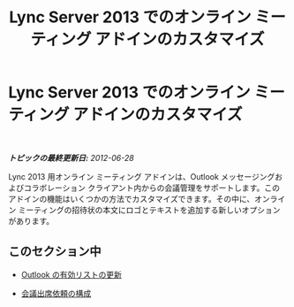 ﻿---
title: Lync Server 2013 でのオンライン ミーティング アドインのカスタマイズ
TOCTitle: Lync Server 2013 でのオンライン ミーティング アドインのカスタマイズ
ms:assetid: 0fbf298f-7182-4a06-a2da-94ddbbc3db7e
ms:mtpsurl: https://technet.microsoft.com/ja-jp/library/JJ204674(v=OCS.15)
ms:contentKeyID: 48271288
ms.date: 05/19/2016
mtps_version: v=OCS.15
ms.translationtype: HT
---

# Lync Server 2013 でのオンライン ミーティング アドインのカスタマイズ

 

_**トピックの最終更新日:** 2012-06-28_

Lync 2013 用オンライン ミーティング アドインは、Outlook メッセージングおよびコラボレーション クライアント内からの会議管理をサポートします。このアドインの機能はいくつかの方法でカスタマイズできます。その中に、オンライン ミーティングの招待状の本文にロゴとテキストを追加する新しいオプションがあります。

## このセクション中

  - [Outlook の有効リストの更新](lync-server-2013-updating-the-outlook-enable-list.md)

  - [会議出席依頼の構成](lync-server-2013-configuring-the-meeting-invitation.md)

